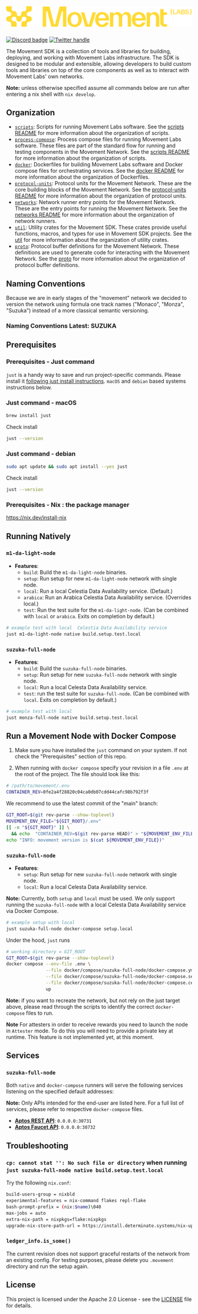 <a href="https://movementlabs.xyz/">
  <h1 align="center">
      <img alt="Movement" src="./img/movement-labs-logo-yellow.png">
  </h1>
</a>

[![Discord badge][]](https://discord.gg/movementlabsxyz)
[![Twitter handle][]][Twitter badge]

[Discord badge]: https://img.shields.io/discord/1101576619493167217?logo=discord
[Twitter handle]: https://img.shields.io/twitter/follow/movementlabsxyz.svg?style=social&label=Follow
[Twitter badge]: https://twitter.com/intent/follow?screen_name=movementlabsxyz

The Movement SDK is a collection of tools and libraries for building, deploying, and working with Movement Labs infrastructure. The SDK is designed to be modular and extensible, allowing developers to build custom tools and libraries on top of the core components as well as to interact with Movement Labs' own networks.

**Note:** unless otherwise specified assume all commands below are run after entering a nix shell with `nix develop`.

## Organization
- [`scripts`](./scripts): Scripts for running Movement Labs software. See the [scripts README](./scripts/README.md) for more information about the organization of scripts.
- [`process-compose`](./process-compose): Process compose files for running Movement Labs software. These files are part of the standard flow for running and testing components in the Movement Network. See the [scripts README](./scripts/README.md) for more information about the organization of scripts.
- [`docker`](./docker): Dockerfiles for building Movement Labs software and Docker compose files for orchestrating services. See the [docker README](./docker/README.md) for more information about the organization of Dockerfiles.
- [`protocol-units`](./protocol-units): Protocol units for the Movement Network. These are the core building blocks of the Movement Network. See the [protocol-units README](./protocol-units/README.md) for more information about the organization of protocol units.
- [`networks`](./networks): Network runner entry points for the Movement Network. These are the entry points for running the Movement Network. See the [networks README](./networks/README.md) for more information about the organization of network runners.
- [`util`](./util): Utility crates for the Movement SDK. These crates provide useful functions, macros, and types for use in Movement SDK projects. See the [util](./util) for more information about the organization of utility crates.
- [`proto`](./proto): Protocol buffer definitions for the Movement Network. These definitions are used to generate code for interacting with the Movement Network. See the [proto](./proto) for more information about the organization of protocol buffer definitions.

## Naming Conventions
Because we are in early stages of the "movement" network we decided to version the
network using formula one track names ("Monaco", "Monza", "Suzuka") instead of a more 
classical semantic versioning. 

### Naming Conventions Latest: SUZUKA

## Prerequisites
### Prerequisites - Just command
`just` is a handy way to save and run project-specific commands. Please install it
[following just install instructions](https://github.com/casey/just?tab=readme-ov-file#installation). `macOS` and `debian` based systems instructions below.

### Just command - macOS
```bash 
brew install just
```
Check install
```bash
just --version
```

### Just command - debian
```bash 
sudo apt update && sudo apt install --yes just
```
Check install
```bash
just --version
```

### Prerequisites - Nix : the package manager

https://nix.dev/install-nix


## Running Natively
### `m1-da-light-node`

- **Features**:
    - `build`: Build the `m1-da-light-node` binaries.
    - `setup`: Run setup for new `m1-da-light-node` network with single node.
    - `local`: Run a local Celestia Data Availability service. (Default.)
    - `arabica`: Run an Arabica Celestia Data Availability service. (Overrides local.)
    - `test`: Run the test suite for the `m1-da-light-node`. (Can be combined with `local` or `arabica`. Exits on completion by default.)

```bash
# example test with local  Celestia Data Availability service
just m1-da-light-node native build.setup.test.local
```

### `suzuka-full-node`

- **Features**:
    - `build`: Build the `suzuka-full-node` binaries.
    - `setup`: Run setup for new `suzuka-full-node` network with single node.
    - `local`: Run a local Celesta Data Availability service. 
    - `test`: run the test suite for `suzuka-full-node`. (Can be combined with `local`. Exits on completion by default.)

```bash
# example test with local
just monza-full-node native build.setup.test.local
```

## Run a Movement Node with Docker Compose
1. Make sure you have installed the `just` command on your system. If not check the 
"Prerequisites" section of this repo.

2. When running with `docker compose` specify your revision in a file `.env` at the root of
the project. The file should look like this:
```bash
# /path/to/movement/.env
CONTAINER_REV=0fe2a4f28820c04ca0db07cdd44cafc98b792f3f
```

We recommend to use the latest commit of the "main" branch:
```bash
GIT_ROOT=$(git rev-parse --show-toplevel)
MOVEMENT_ENV_FILE="${GIT_ROOT}/.env"
[[ -n "${GIT_ROOT}" ]] \
  && echo  "CONTAINER_REV=$(git rev-parse HEAD)" > "${MOVEMENT_ENV_FILE}"
echo "INFO: movement version is $(cat ${MOVEMENT_ENV_FILE})"
```

### `suzuka-full-node`

- **Features**:
    - `setup`: Run setup for new `suzuka-full-node` network with single node.
    - `local`: Run a local Celesta Data Availability service.

**Note:** Currently, both `setup` and `local` must be used. 
We only support running the `suzuka-full-node` with a local Celesta Data Availability 
service via Docker Compose.

```bash
# example setup with local
just suzuka-full-node docker-compose setup.local
```
Under the hood, `just` runs
```bash
# working directory = GIT_ROOT
GIT_ROOT=$(git rev-parse --show-toplevel)
docker compose --env-file .env \
               --file docker/compose/suzuka-full-node/docker-compose.yml \
               --file docker/compose/suzuka-full-node/docker-compose.setup-local.yml \
               --file docker/compose/suzuka-full-node/docker-compose.celestia-local.yml \
               up
```

**Note:** if you want to recreate the network, but not rely on the just target above, please read through the scripts to identify the correct `docker-compose` files to run.

**Note** For attesters in order to receive rewards you need to launch the node in 
`Attester` mode. To do this you will need to provide a private key at runtime.
This feature is not implemented yet, at this moment.


## Services

### `suzuka-full-node`

Both `native` and `docker-compose` runners will serve the following services listening on the specified default addresses:

**Note:** Only APIs intended for the end-user are listed here. For a full list of services, please refer to respective `docker-compose` files.

- **[Aptos REST API](https://api.devnet.aptoslabs.com/v1/spec#/)**: `0.0.0.0:30731`
- **[Aptos Faucet API](https://aptos.dev/apis/#faucet-api-only-testnetdevnet)**: `0.0.0.0:30732`

## Troubleshooting

### `cp: cannot stat '': No such file or directory` when running `just suzuka-full-node native build.setup.test.local`

Try the following `nix.conf`:

```bash
build-users-group = nixbld
experimental-features = nix-command flakes repl-flake
bash-prompt-prefix = (nix:$name)\040
max-jobs = auto
extra-nix-path = nixpkgs=flake:nixpkgs
upgrade-nix-store-path-url = https://install.determinate.systems/nix-upgrade/stable/universal
```

### `ledger_info.is_some()`
The current revision does not support graceful restarts of the network from an existing config. For testing purposes, please delete you `.movement` directory and run the setup again.

## License

This project is licensed under the Apache 2.0 License - see the [LICENSE](LICENSE) file for details.
